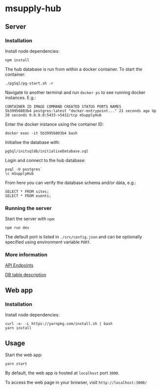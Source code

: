 # msupply-hub

## Server 

### Installation

Install node dependencies:

`npm install`

The hub database is run from within a docker container. To start the container:
 
`./pgSql/pg-start.sh -r`

Navigate to another terminal and run `docker ps` to see running docker instances. E.g.:
  
```
CONTAINER ID IMAGE COMMAND CREATED STATUS PORTS NAMES
5b39956803b4 postgres:latest "docker-entrypoint..." 21 seconds ago Up 20 seconds 0.0.0.0:5433->5432/tcp mSupplyHub
```  

Enter the docker instance using the container ID:  

`docker exec -it 5b39956803b4 bash`

Initialise the database with:

`pgSql/initsqldb/initialiseDatabase.sql`

Login and connect to the hub database:

```
psql -U postgres`
\c mSupplyHub
```

From here you can verify the database schema and/or data, e.g.:

```
SELECT * FROM sites;
SELECT * FROM events;
```

### Running the server
  
Start the server with `npm`:

`npm run dev`

The default port is listed in `./src/config.json` and can be optionally specified using environment variable `PORT`.

### More information 

[API Endpoints](https://github.com/sussol/msupply-hub/blob/master/src/apiV1/Documentation/index.md)  

[DB table description](https://github.com/sussol/msupply-hub/tree/master/src/database/Documentation/database.md)

## Web app

### Installation

Install node dependencies:
  
```
curl -o- -L https://yarnpkg.com/install.sh | bash
yarn install
```

## Usage
  
Start the web app:

`yarn start`

By default, the web app is hosted at `localhost` port `3000`.

To access the web page in your browser, visit  `http://localhost:3000/`